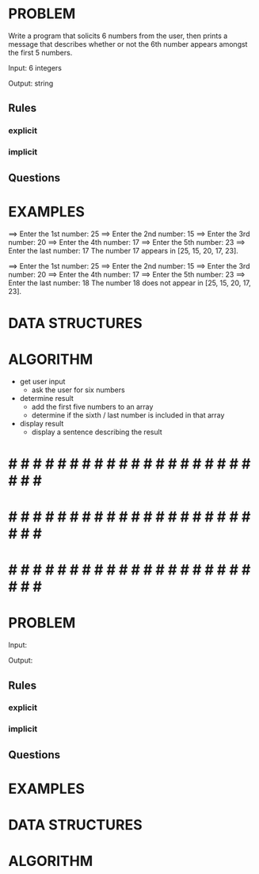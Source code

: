 # PROBLEM
Write a program that solicits 6 numbers from the user, then prints a message that describes whether or not the 6th number appears amongst the first 5 numbers.

  Input: 6 integers

  Output: string

  ## Rules
  ### explicit
  
  ### implicit


  ## Questions


# EXAMPLES
==> Enter the 1st number:
25
==> Enter the 2nd number:
15
==> Enter the 3rd number:
20
==> Enter the 4th number:
17
==> Enter the 5th number:
23
==> Enter the last number:
17
The number 17 appears in [25, 15, 20, 17, 23].


==> Enter the 1st number:
25
==> Enter the 2nd number:
15
==> Enter the 3rd number:
20
==> Enter the 4th number:
17
==> Enter the 5th number:
23
==> Enter the last number:
18
The number 18 does not appear in [25, 15, 20, 17, 23].

# DATA STRUCTURES


# ALGORITHM
- get user input
  - ask the user for six numbers
- determine result
  - add the first five numbers to an array
  - determine if the sixth / last number is included in that array
- display result
  - display a sentence describing the result


# # # # # # # # # # # # # # # # # # # # # # # # #
# # # # # # # # # # # # # # # # # # # # # # # # #
# # # # # # # # # # # # # # # # # # # # # # # # #

# PROBLEM


  Input: 

  Output:

  ## Rules
  ### explicit
  
  ### implicit


  ## Questions


# EXAMPLES


# DATA STRUCTURES


# ALGORITHM

